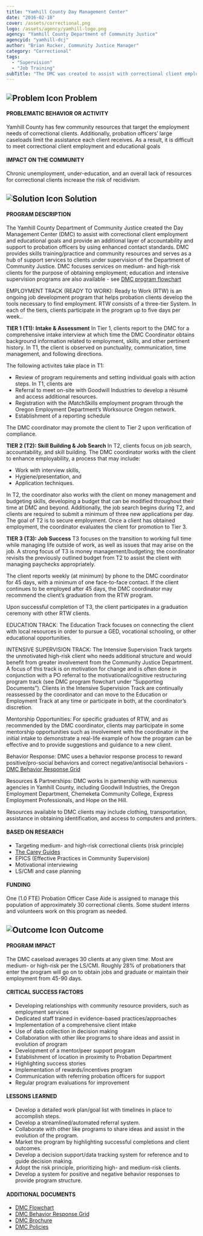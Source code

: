 ```yaml
---
title: "Yamhill County Day Management Center"
date: "2016-02-18"
cover: /assets/correctional.png
logo: /assets/agency/yamhill-logo.png
agency: "Yamhill County Department of Community Justice"
agencyid: "yamhill-dcj"
author: "Brian Rucker, Community Justice Manager"
category: "Correctional"
tags:
  - "Supervision"
  - "Job Training"
subTitle: "The DMC was created to assist with correctional client employment and educational goals and provide an additional layer of accountability and support to probation officers by using enhanced contact standards."
---
```


## ![Problem Icon](https://github.com/google/material-design-icons/raw/master/alert/1x_web/ic_error_outline_black_48dp.png "Problem") Problem

#### PROBLEMATIC BEHAVIOR OR ACTIVITY

Yamhill County has few community resources that target the employment needs of correctional clients. Additionally, probation officers’ large caseloads limit the assistance each client receives. As a result, it is difficult to meet correctional client employment and educational goals

#### IMPACT ON THE COMMUNITY

Chronic unemployment, under-education, and an overall lack of resources for correctional clients increase the risk of recidivism.

## ![Solution Icon](https://github.com/google/material-design-icons/raw/master/action/1x_web/ic_lightbulb_outline_black_48dp.png "Solution") Solution

#### PROGRAM DESCRIPTION

The Yamhill County Department of Community Justice created the Day Management Center (DMC) to assist with correctional client employment and educational goals and provide an additional layer of accountability and support to probation officers by using enhanced contact standards. DMC provides skills training/practice and community resources and serves as a hub of support services to clients under supervision of the Department of Community Justice. DMC focuses services on medium- and high-risk clients for the purpose of obtaining employment; education and intensive supervision programs are also available - see [DMC program flowchart](./DMC_Flowchart.pdf)

EMPLOYMENT TRACK (READY TO WORK):
Ready to Work (RTW) is an ongoing job development program that helps probation clients develop the tools necessary to find employment.  RTW consists of a three-tier System. In each of the tiers, clients participate in the program up to five days per week..

**TIER 1 (T1): Intake & Assessment**
In Tier 1, clients report to the DMC for a comprehensive intake interview at which time the DMC Coordinator obtains background information related to employment, skills, and other pertinent history.  In T1, the client is observed on punctuality, communication, time management, and following directions. 

The following activites take place in T1:
 * Review of program requirements and setting individual goals with action steps. In T1, clients are 
 * Referral to meet on-site with Goodwill Industries to develop a résumé and access additional resources. 
 * Registration with the iMatchSkills employment program through the Oregon Employment Department’s Worksource Oregon network.
 * Establishment of a reporting schedule

The DMC coordinator may promote the client to Tier 2 upon verification of compliance.

**TIER 2 (T2): Skill Building & Job Search**
In T2, clients focus on job search, accountability, and skill building. The DMC coordinator works with the client to enhance employability, a process that may include:
* Work with interview skills, 
* Hygiene/presentation, and 
* Application techniques. 

In T2, the coordinator also works with the client on money management and budgeting skills, developing a budget that can be modified throughout their time at DMC and beyond. Additionally, the job search begins during T2, and clients are required to submit a minimum of three new applications per day. The goal of T2 is to secure employment. Once a client has obtained employment, the coordinator evaluates the client for promotion to Tier 3.

**TIER 3 (T3): Job Success**
T3 focuses on the transition to working full time while managing life outside of work, as well as issues that may arise on the job. A strong focus of T3 is money management/budgeting; the coordinator revisits the previously outlined budget from T2 to assist the client with managing paychecks appropriately.

The client reports weekly (at minimum) by phone to the DMC coordinator for 45 days, with a minimum of one face-to-face contact. If the client continues to be employed after 45 days, the DMC coordinator may recommend the client’s graduation from the RTW program.

Upon successful completion of T3, the client participates in a graduation ceremony with other RTW clients.

EDUCATION TRACK:
The Education Track focuses on connecting the client with local resources in order to pursue a GED, vocational schooling, or other educational opportunities. 

INTENSIVE SUPERVISION TRACK:
The Intensive Supervision Track targets the unmotivated high-risk client who needs additional structure and would benefit from greater involvement from the Community Justice Department. A focus of this track is on motivation for change and is often done in conjunction with a PO referral to the motivational/cognitive restructuring program track (see DMC program flowchart under “Supporting Documents”). Clients in the Intensive Supervision Track are continually reassessed by the coordinator and can move to the Education or Employment Track at any time or participate in both, at the coordinator’s discretion.

Mentorship Opportunities: For specific graduates of RTW, and as recommended by the DMC coordinator, clients may participate in some mentorship opportunities such as involvement with the coordinator in the initial intake to demonstrate a real-life example of how the program can be effective and to provide suggestions and guidance to a new client.

Behavior Response: DMC uses a behavior response process to reward positive/pro-social behaviors and correct negative/antisocial behaviors -  [DMC Behavior Response Grid](./DMC_Behavior_Response_Grid.pdf)

Resources & Partnerships: DMC works in partnership with numerous agencies in Yamhill County, including Goodwill Industries, the Oregon Employment Department, Chemeketa Community College, Express Employment Professionals, and Hope on the Hill.

Resources available to DMC clients may include clothing, transportation, assistance in obtaining identification, and access to computers and printers.

#### BASED ON RESEARCH

* Targeting medium- and high-risk correctional clients (risk principle)
* [The Carey Guides](http://www.careygrouppublishing.net/the-carey-guides)
* EPICS (Effective Practices in Community Supervision)
* Motivational interviewing
* LS/CMI and case planning

#### FUNDING

One (1.0 FTE) Probation Officer Case Aide is assigned to manage this population of approximately 30 correctional clients. Some student interns and volunteers work on this program as needed.

## ![Outcome Icon](https://github.com/google/material-design-icons/raw/master/action/1x_web/ic_view_list_black_48dp.png "Outcome") Outcome

#### PROGRAM IMPACT

The DMC caseload averages 30 clients at any given time. Most are medium- or high-risk per the LS/CMI. Roughly 28% of probationers that enter the program will go on to obtain jobs and graduate or maintain their employment from 45-90 days.

#### CRITICAL SUCCESS FACTORS

* Developing relationships with community resource providers, such as employment services
* Dedicated staff trained in evidence-based practices/approaches
* Implementation of a comprehensive client intake
* Use of data collection in decision making
* Collaboration with other like programs to share ideas and assist in evolution of program
* Development of a mentor/peer support program
* Establishment of location in proximity to Probation Department
* Highlighting success stories
* Implementation of rewards/incentives program
* Communication with referring probation officers for support
* Regular program evaluations for improvement

#### LESSONS LEARNED

* Develop a detailed work plan/goal list with timelines in place to accomplish steps.
* Develop a streamlined/automated referral system.
* Collaborate with other like programs to share ideas and assist in the evolution of the program.
* Market the program by highlighting successful completions and client outcomes.
* Develop a decision support/data tracking system for reference and to guide decision making.
* Adopt the risk principle, prioritizing high- and medium-risk clients.
* Develop a system for positive and negative behavior responses to provide program structure.

#### ADDITIONAL DOCUMENTS
 - [DMC Flowchart](./DMC_Flowchart.pdf)
 - [DMC Behavior Response Grid](./DMC_Behavior_Response_Grid.pdf)
 - [DMC Brochure](./DMC_Brochure_Revised.pdf)
 - [DMC Policies](./DMC_Policies.pdf)
 


